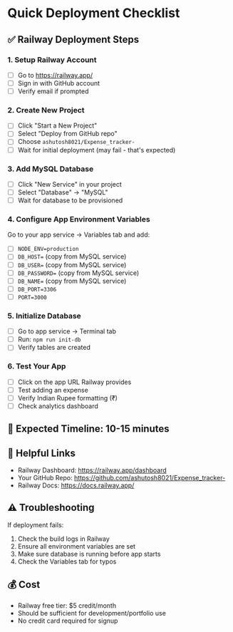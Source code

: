 # Quick Deployment Checklist

## ✅ Railway Deployment Steps

### 1. Setup Railway Account
- [ ] Go to https://railway.app/
- [ ] Sign in with GitHub account
- [ ] Verify email if prompted

### 2. Create New Project
- [ ] Click "Start a New Project"
- [ ] Select "Deploy from GitHub repo"
- [ ] Choose `ashutosh8021/Expense_tracker-`
- [ ] Wait for initial deployment (may fail - that's expected)

### 3. Add MySQL Database
- [ ] Click "New Service" in your project
- [ ] Select "Database" → "MySQL"
- [ ] Wait for database to be provisioned

### 4. Configure App Environment Variables
Go to your app service → Variables tab and add:
- [ ] `NODE_ENV=production`
- [ ] `DB_HOST=` (copy from MySQL service)
- [ ] `DB_USER=` (copy from MySQL service)
- [ ] `DB_PASSWORD=` (copy from MySQL service)
- [ ] `DB_NAME=` (copy from MySQL service)
- [ ] `DB_PORT=3306`
- [ ] `PORT=3000`

### 5. Initialize Database
- [ ] Go to app service → Terminal tab
- [ ] Run: `npm run init-db`
- [ ] Verify tables are created

### 6. Test Your App
- [ ] Click on the app URL Railway provides
- [ ] Test adding an expense
- [ ] Verify Indian Rupee formatting (₹)
- [ ] Check analytics dashboard

## 🎯 Expected Timeline: 10-15 minutes

## 🔗 Helpful Links
- Railway Dashboard: https://railway.app/dashboard
- Your GitHub Repo: https://github.com/ashutosh8021/Expense_tracker-
- Railway Docs: https://docs.railway.app/

## ⚠️ Troubleshooting
If deployment fails:
1. Check the build logs in Railway
2. Ensure all environment variables are set
3. Make sure database is running before app starts
4. Check the Variables tab for typos

## 💰 Cost
- Railway free tier: $5 credit/month
- Should be sufficient for development/portfolio use
- No credit card required for signup
